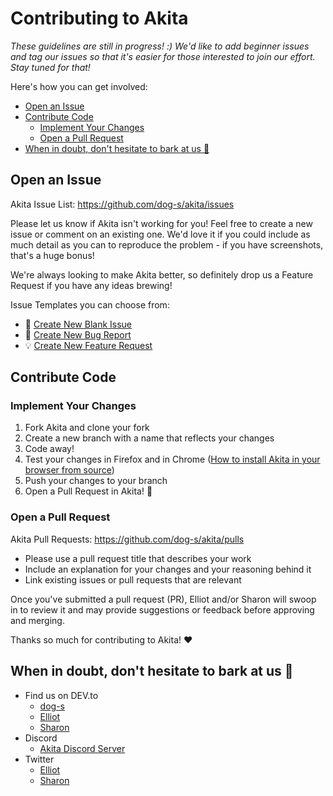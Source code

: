 # Contributing to Akita

_These guidelines are still in progress! :)
We'd like to add beginner issues and tag our issues so that it's easier for
those interested to join our effort. Stay tuned for that!_

Here's how you can get involved:
- [Open an Issue](#open-an-issue)
- [Contribute Code](#contribute-code)
	- [Implement Your Changes](#implement-your-changes)
	- [Open a Pull Request](#open-a-pull-request)
- [When in doubt, don't hesitate to bark at us 🐶](#when-in-doubt-dont-hesitate-to-bark-at-us-) 

## Open an Issue

Akita Issue List: https://github.com/dog-s/akita/issues

Please let us know if Akita isn't working for you! Feel free to create a new
issue or comment on an existing one. We'd love it if you could include as much
detail as you can to reproduce the problem - if you have screenshots, that's a
huge bonus!

We're always looking to make Akita better, so definitely drop us a Feature Request
if you have any ideas brewing!

Issue Templates you can choose from:
- 📄 [Create New Blank Issue](https://github.com/dog-s/akita/issues/new?assignees=&labels=&template=blank-issue.md&title=)
- 🐞 [Create New Bug Report](https://github.com/dog-s/akita/issues/new?assignees=&labels=bug&template=bug_report.md&title=%5BBUG%5D)
- 💡 [Create New Feature Request](https://github.com/dog-s/akita/issues/new?assignees=&labels=enhancement&template=feature_request.md&title=%5BFEATURE+REQUEST%5D)

## Contribute Code
	 
### Implement Your Changes
1. Fork Akita and clone your fork
2. Create a new branch with a name that reflects your changes
3. Code away!
4. Test your changes in Firefox and in Chrome ([How to install Akita in your browser from source](https://github.com/dog-s/akita/blob/master/docs/InstallAkita.md#step-2-install-akita-in-your-browser))
5. Push your changes to your branch
6. Open a Pull Request in Akita! 🎉

### Open a Pull Request

Akita Pull Requests: https://github.com/dog-s/akita/pulls

- Please use a pull request title that describes your work
- Include an explanation for your changes and your reasoning behind it
- Link existing issues or pull requests that are relevant

Once you've submitted a pull request (PR), Elliot and/or Sharon will swoop in to
review it and may provide suggestions or feedback before approving and merging.

Thanks so much for contributing to Akita! ❤️

## When in doubt, don't hesitate to bark at us 🐶
- Find us on DEV.to
	- [dog-s](https://dev.to/dog-s)
	- [Elliot](https://dev.to/elliot)
	- [Sharon](https://dev.to/sharon)
- Discord
	- [Akita Discord Server](https://discord.gg/psyNbWW)
- Twitter
	- [Elliot](https://twitter.com/elliotokay)
	- [Sharon](https://twitter.com/_sharonwang)
